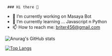      ### Hi there 👋


- 🔭 I’m currently working on Masaya Bot
- 🌱 I’m currently learning ... Javascript n Python
- 📫 How to reach me: briter456@gmail.com

![Anurag's GitHub stats](https://github-readme-stats.vercel.app/api?username=Lemonmantis5571&show_icons=true&theme=discord_old_blurple)

[![Top Langs](https://github-readme-stats.vercel.app/api/top-langs/?username=LemonMantis5571&theme=discord_old_blurple&hide=C)](https://github.com/anuraghazra/github-readme-stats)
